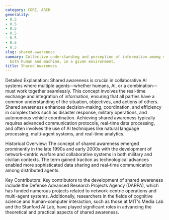 ```yaml
---
category: CORE, ARCH
generality:
- 0.5
- 0.5
- 0.5
- 0.5
- 0.5
- 0.5
- 0.5
slug: shared-awareness
summary: Collective understanding and perception of information among multiple agents,
  both human and machine, in a given environment.
title: Shared Awareness
---
```


Detailed Explanation:
Shared awareness is crucial in collaborative AI systems where multiple agents—whether humans, AI, or a combination—must work together seamlessly. This concept involves the real-time exchange and integration of information, ensuring that all parties have a common understanding of the situation, objectives, and actions of others. Shared awareness enhances decision-making, coordination, and efficiency in complex tasks such as disaster response, military operations, and autonomous vehicle coordination. Achieving shared awareness typically requires advanced communication protocols, real-time data processing, and often involves the use of AI techniques like natural language processing, multi-agent systems, and real-time analytics.

Historical Overview:
The concept of shared awareness emerged prominently in the late 1990s and early 2000s with the development of network-centric warfare and collaborative systems in both military and civilian contexts. The term gained traction as technological advances enabled more sophisticated data sharing and real-time communication among distributed agents.

Key Contributors:
Key contributors to the development of shared awareness include the Defense Advanced Research Projects Agency (DARPA), which has funded numerous projects related to network-centric operations and multi-agent systems. Additionally, researchers in the fields of cognitive science and human-computer interaction, such as those at MIT's Media Lab and the Stanford AI Lab, have played significant roles in advancing the theoretical and practical aspects of shared awareness.